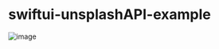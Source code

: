 # swiftui-unsplashAPI-example

![image](https://user-images.githubusercontent.com/3452573/105748363-0b61b400-5f10-11eb-84b6-cb3bfb110e30.png)
